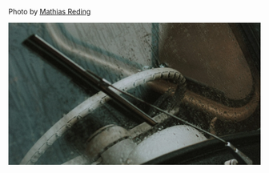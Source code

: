 Photo by [Mathias Reding](https://unsplash.com/@matreding)



[![2HmfbSpvcos](./2HmfbSpvcos.webp)](https://unsplash.com/photos/brown-metal-frame-on-car-2HmfbSpvcos)
